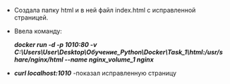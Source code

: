 - Создала папку html и в ней файл index.html с исправленной страницей.

- Ввела команду:

    ***docker run -d -p 1010:80 -v C:\\Users\\User\\Desktop\\Обучение_Python\\Docker\\Task_1\\html:/usr/share/nginx/html --name nginx_volume_1 nginx***

- ***curl localhost:1010***    -показал исправленную страницу